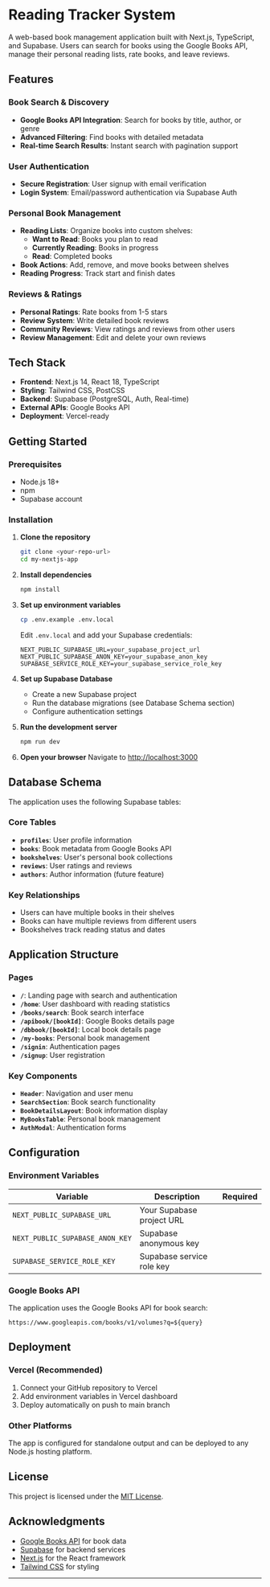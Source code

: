 # Reading Tracker System

A web-based book management application built with Next.js, TypeScript, and Supabase. Users can search for books using the Google Books API, manage their personal reading lists, rate books, and leave reviews.

## Features

### **Book Search & Discovery**
- **Google Books API Integration**: Search for books by title, author, or genre
- **Advanced Filtering**: Find books with detailed metadata
- **Real-time Search Results**: Instant search with pagination support

### **User Authentication**
- **Secure Registration**: User signup with email verification
- **Login System**: Email/password authentication via Supabase Auth

### **Personal Book Management**
- **Reading Lists**: Organize books into custom shelves:
  - **Want to Read**: Books you plan to read
  - **Currently Reading**: Books in progress
  - **Read**: Completed books
- **Book Actions**: Add, remove, and move books between shelves
- **Reading Progress**: Track start and finish dates

### **Reviews & Ratings**
- **Personal Ratings**: Rate books from 1-5 stars
- **Review System**: Write detailed book reviews
- **Community Reviews**: View ratings and reviews from other users
- **Review Management**: Edit and delete your own reviews

## Tech Stack

- **Frontend**: Next.js 14, React 18, TypeScript
- **Styling**: Tailwind CSS, PostCSS
- **Backend**: Supabase (PostgreSQL, Auth, Real-time)
- **External APIs**: Google Books API
- **Deployment**: Vercel-ready

## Getting Started

### Prerequisites
- Node.js 18+ 
- npm
- Supabase account

### Installation

1. **Clone the repository**
   ```bash
   git clone <your-repo-url>
   cd my-nextjs-app
   ```

2. **Install dependencies**
   ```bash
   npm install
   ```

3. **Set up environment variables**
   ```bash
   cp .env.example .env.local
   ```
   
   Edit `.env.local` and add your Supabase credentials:
   ```env
   NEXT_PUBLIC_SUPABASE_URL=your_supabase_project_url
   NEXT_PUBLIC_SUPABASE_ANON_KEY=your_supabase_anon_key
   SUPABASE_SERVICE_ROLE_KEY=your_supabase_service_role_key
   ```

4. **Set up Supabase Database**
   - Create a new Supabase project
   - Run the database migrations (see Database Schema section)
   - Configure authentication settings

5. **Run the development server**
   ```bash
   npm run dev
   ```

6. **Open your browser**
   Navigate to [http://localhost:3000](http://localhost:3000)

## Database Schema

The application uses the following Supabase tables:

### Core Tables
- **`profiles`**: User profile information
- **`books`**: Book metadata from Google Books API
- **`bookshelves`**: User's personal book collections
- **`reviews`**: User ratings and reviews
- **`authors`**: Author information (future feature)

### Key Relationships
- Users can have multiple books in their shelves
- Books can have multiple reviews from different users
- Bookshelves track reading status and dates

## Application Structure

### Pages
- **`/`**: Landing page with search and authentication
- **`/home`**: User dashboard with reading statistics
- **`/books/search`**: Book search interface
- **`/apibook/[bookId]`**: Google Books details page
- **`/dbbook/[bookId]`**: Local book details page
- **`/my-books`**: Personal book management
- **`/signin`**: Authentication pages
- **`/signup`**: User registration

### Key Components
- **`Header`**: Navigation and user menu
- **`SearchSection`**: Book search functionality
- **`BookDetailsLayout`**: Book information display
- **`MyBooksTable`**: Personal book management
- **`AuthModal`**: Authentication forms

## Configuration

### Environment Variables
| Variable | Description | Required |
|----------|-------------|----------|
| `NEXT_PUBLIC_SUPABASE_URL` | Your Supabase project URL
| `NEXT_PUBLIC_SUPABASE_ANON_KEY` | Supabase anonymous key
| `SUPABASE_SERVICE_ROLE_KEY` | Supabase service role key

### Google Books API
The application uses the Google Books API for book search:
```
https://www.googleapis.com/books/v1/volumes?q=${query}
```

## Deployment

### Vercel (Recommended)
1. Connect your GitHub repository to Vercel
2. Add environment variables in Vercel dashboard
3. Deploy automatically on push to main branch

### Other Platforms
The app is configured for standalone output and can be deployed to any Node.js hosting platform.

## License

This project is licensed under the [MIT License](LICENSE).

## Acknowledgments

- [Google Books API](https://developers.google.com/books) for book data
- [Supabase](https://supabase.com) for backend services
- [Next.js](https://nextjs.org) for the React framework
- [Tailwind CSS](https://tailwindcss.com) for styling
---